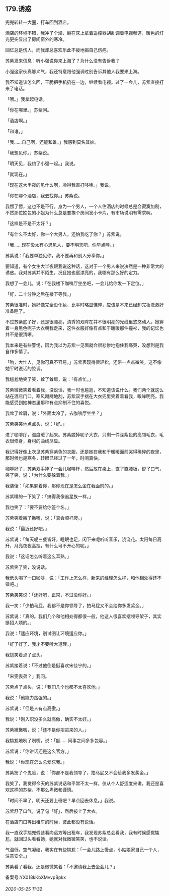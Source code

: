 ## 179.诱惑
兜兜转转一大圈，打车回到酒店。


酒店的环境不错，我冲了个澡，躺在床上拿着遥控器胡乱调着电视频道，暖色的灯光更突显出了房间窗外的寒冷。


回忆总是伤人，而我却总喜欢乐此不疲地揭自己伤疤。


苏紫发来信息：听小强说你来上海了？为什么没有告诉我？


小强这家伙真够义气，我还特意跟他强调过别告诉其他人我要来上海。


我不知道该怎么回，干脆把手机扔在一边，继续看电视。过了一会儿，苏紫直接打来了电话。


「喂。」我拿起电话。


「你在哪里。」苏紫问。


「酒店啊。」


「和谁。」


「我……自己啊，还能和谁。」我感到莫名其妙。


「我想见你。」苏紫说。


「明天见，我约了小强一起。」我说。


「就现在。」


「现在这大半夜的见什么啊，冷得我直打哆嗦。」我说。


「你在哪个酒店，我去找你。」苏紫说。


我愣了愣，这也不是不行。身为一个男人，一个人住酒店的时候总是会寂寞加剧，不然那位姓包的小姐为什么总是要挨个房间发小卡片，有市场说明有需求啊。


「这样是不是不太好？」


「有什么不太好，你一个大男人，还怕我吃了你？」苏紫说。


「我……现在没太有心思见人，要不明天吧，你早点睡。」


苏紫说：「我要单独见你，我不要再和别人分享你。」


要知道，有个女生大半夜跟我说这种话，这对于一个男人来说决然是一种非常大的诱惑。我对苏紫并不陌生，况且她也蛮漂亮的，我哪有那么好的定力。


我想了一会儿，说：「在我楼下咖啡厅坐坐吧，一会儿给你发一下定位。」


「好，二十分钟之后在楼下等我。」


苏紫很准时，她好像完全没化妆，比平时略显憔悴，应该是本来已经卸完妆洗漱好准备睡了。


不过苏紫底子好，还是很漂亮，清秀的双眸在并不很明亮的光线里悠悠动人。她穿着一身黑色呢子大衣朝我走来，这件衣服好像有点和于暖暖那件撞衫，我的记忆也并不是很清晰。


我本来是有些警惕，因为我以为苏紫一见面就会很悲惨地抱住我痛哭，没想到是我自作多情了。


「哟，大忙人，见你可真不容易。」苏紫表现得很轻松，还带一点点微笑，这不像她平时说话的腔调。


我尴尬地笑了笑，耸了耸肩，说：「有点忙。」


苏紫微微笑着看着我，没说话，我一时也尴尬，不知道该说什么。我们两个就这么站在酒店门口，寒风飕飕地刮，苏紫双手揣在大衣兜里笑着着看我，眼眸明亮。我能感受到她神态里那种有点抑制不住的喜悦。


我耸了耸肩，说：「外面太冷了，去咖啡厅坐坐？」


苏紫笑笑地点点头，说：「好。」


进了咖啡厅，温度暖了起来。苏紫脱掉呢子大衣，只剩一件深紫色的高领毛衣，毛衣很修身，身材的曲线尽显。


我记得好像上次见苏紫穿紫色的衣服，还是她在我和于暖暖面前哭得稀碎的夜里，那时候也是寒冬，转眼已经过了一年，时间真快。


咖啡好了，苏紫双手捧了一会儿咖啡杯，然后放在桌上，直了直腰板，舒了口气，笑了笑，说：「为什么要躲着我。」


我装傻：「如果躲着你，那你现在是怎么坐在我面前的。」


苏紫噗的一下笑了：「搞得我像追星族一样。」


我也笑了：「要不要给你签个名。」


苏紫笑着撇了撇嘴，说：「真会顺杆爬。」


我说：「最近还好吧。」


苏紫说：「每天呢三餐皆好，睡眠也足，闲下来呢听听音乐，浇浇花。太阳每日高升，月亮夜夜高挂，有什么可不开心的呢。」


我说：「这话怎么听着这么耳熟。」


苏紫笑了笑，没说话。


我低头喝了一口咖啡，说：「工作上怎么样，新来的经理怎么样，和他相处得还不错吧。」


苏紫笑笑说：「还好吧，正常，不过没你好。」


我一笑：「少拍马屁，我都不是你领导了，拍马屁又不会给你多发奖金。」


苏紫说：「真的。我们几个和他相处得都很一般，他这人很喜欢摆领导架子，其实挺招人烦的。」


我说：「适应环境，别试图让环境适应你。」


「好了好了，我才不要听大道理。」


我尬笑着点了点头。


苏紫接着说：「不过他倒是挺喜欢宋佳宁的。」


「宋雯表弟？」我问。


苏紫点了点头，说：「我们几个也都不太喜欢他。」


我说：「他能力蛮强的。」


苏紫说：「但是人有点高傲。」


我说：「刚入职没多久就高傲，确实不太好。」


苏紫撇撇嘴，说：「还不是你招进来的人。」


我尴尬地咧了咧嘴，说：「额……同事之间多多包容。」


苏紫说：「你讲话还是这么官方。」


我说：「你现在怎么总爱怼我。」


苏紫扮了个鬼脸，说：「你都不是我领导了，拍马屁又不会给我多发奖金。」


我笑了，我觉得今天的苏紫说话和平常不太一样，仅从个人舒适度来讲，我还是喜欢这样的苏紫，不那么卑微和谨慎。


「时间不早了，明天还要上班吧？早点回去休息。」我说。


苏紫舒了口气，说了句「好」，然后披上了大衣。


在酒店门口等出租车的时候，彼此都没有说话。


我一直双手揣兜假装看向远方等出租车，我发现苏紫总会看我，我有时候感觉尴尬，就回过头看看她，她就对我微微笑笑，也不说话。


气温低，空气凝结，我实在有些尴尬：「一会儿路上慢点，小姑娘家自己一个人，注意安全。」


苏紫看了看我，还是微微笑着：「不邀请我上去坐会儿？」


备案号:YX018kKbXMvvpBpkx


###### 2020-05-25 11:32
